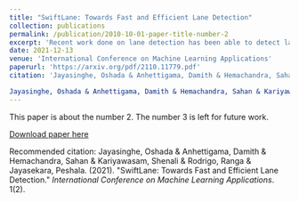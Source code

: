 ```yaml
---
title: "SwiftLane: Towards Fast and Efficient Lane Detection"
collection: publications
permalink: /publication/2010-10-01-paper-title-number-2
excerpt: 'Recent work done on lane detection has been able to detect lanes accurately in complex scenarios, yet many fail to deliver real-time performance specifically with limited computational resources. In this work, we propose SwiftLane: a simple and light-weight, end-to-end deep learning based framework, coupled with the row-wise classification formulation for fast and efficient lane detection. This framework is supplemented with a false positive suppression algorithm and a curve fitting technique to further increase the accuracy. Our method achieves an inference speed of 411 frames per second, surpassing state-of-the-art in terms of speed while achieving comparable results in terms of accuracy on the popular CULane benchmark dataset. In addition, our proposed framework together with TensorRT optimization facilitates real-time lane detection on a Nvidia Jetson AGX Xavier as an embedded system while achieving a high inference speed of 56 frames per second.'
date: 2021-12-13
venue: 'International Conference on Machine Learning Applications'
paperurl: 'https://arxiv.org/pdf/2110.11779.pdf'
citation: 'Jayasinghe, Oshada & Anhettigama, Damith & Hemachandra, Sahan & Kariyawasam, Shenali & Rodrigo, Ranga & Jayasekara, Peshala. (2021). &quot;SwiftLane: Towards Fast and Efficient Lane Detection.&quot; <i>International Conference on Machine Learning Applications</i>. 1(2).'

Jayasinghe, Oshada & Anhettigama, Damith & Hemachandra, Sahan & Kariyawasam, Shenali & Rodrigo, Ranga & Jayasekara, Peshala. (2021). SwiftLane: Towards Fast and Efficient Lane Detection. 
---
```

This paper is about the number 2. The number 3 is left for future work.

[Download paper here](https://arxiv.org/pdf/2110.11779.pdf)

Recommended citation: Jayasinghe, Oshada & Anhettigama, Damith & Hemachandra, Sahan & Kariyawasam, Shenali & Rodrigo, Ranga & Jayasekara, Peshala. (2021). &quot;SwiftLane: Towards Fast and Efficient Lane Detection.&quot; <i>International Conference on Machine Learning Applications</i>. 1(2).
